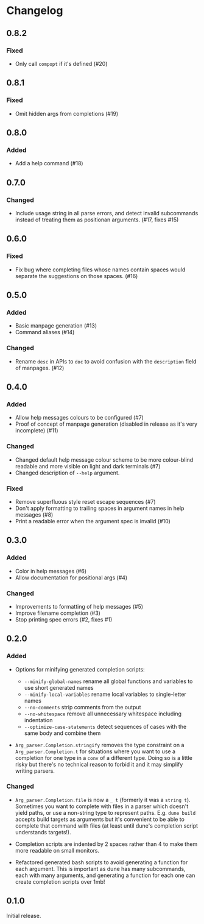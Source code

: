 # Changelog

## 0.8.2

### Fixed

- Only call `compopt` if it's defined (#20)

## 0.8.1

### Fixed

- Omit hidden args from completions (#19)

## 0.8.0

### Added

- Add a help command (#18)

## 0.7.0

### Changed

- Include usage string in all parse errors, and detect invalid subcommands
  instead of treating them as positionan arguments. (#17, fixes #15)

## 0.6.0

### Fixed

- Fix bug where completing files whose names contain spaces would separate the
  suggestions on those spaces. (#16)

## 0.5.0

### Added

- Basic manpage generation (#13)
- Command aliases (#14)

### Changed

- Rename `desc` in APIs to `doc` to avoid confusion with the `description` field of manpages. (#12)

## 0.4.0

### Added

- Allow help messages colours to be configured (#7)
- Proof of concept of manpage generation (disabled in release as it's very incomplete) (#11)

### Changed

- Changed default help message colour scheme to be more colour-blind readable
  and more visible on light and dark terminals (#7)
- Changed description of `--help` argument.

### Fixed

- Remove superfluous style reset escape sequences (#7)
- Don't apply formatting to trailing spaces in argument names in help messages (#8)
- Print a readable error when the argument spec is invalid (#10)

## 0.3.0

### Added

- Color in help messages (#6)
- Allow documentation for positional args (#4)

### Changed

- Improvements to formatting of help messages (#5)
- Improve filename completion (#3)
- Stop printing spec errors (#2, fixes #1)

## 0.2.0

### Added

- Options for minifying generated completion scripts:
  - `--minify-global-names` rename all global functions and variables to use
    short generated names
  - `--minify-local-variables` rename local variables to single-letter names
  - `--no-comments` strip comments from the output
  - `--no-whitespace` remove all unnecessary whitespace including indentation
  - `--optimize-case-statements` detect sequences of cases with the same body
    and combine them

- `Arg_parser.Completion.stringify` removes the type constraint on a
  `Arg_parser.Completion.t` for situations where you want to use a completion
  for one type in a `conv` of a different type. Doing so is a little risky but
  there's no technical reason to forbid it and it may simplify writing
  parsers.

### Changed

- `Arg_parser.Completion.file` is now a `_ t` (formerly it was a `string t`).
  Sometimes you want to complete with files in a parser which doesn't yield
  paths, or use a non-string type to represent paths. E.g. `dune build` accepts
  build targets as arguments but it's convenient to be able to complete that
  command with files (at least until dune's completion script understands
  targets!).

- Completion scripts are indented by 2 spaces rather than 4 to make them more
  readable on small monitors.

- Refactored generated bash scripts to avoid generating a function for each
  argument. This is important as dune has many subcommands, each with many
  arguments, and generating a function for each one can create completion
  scripts over 1mb!

## 0.1.0

Initial release.
